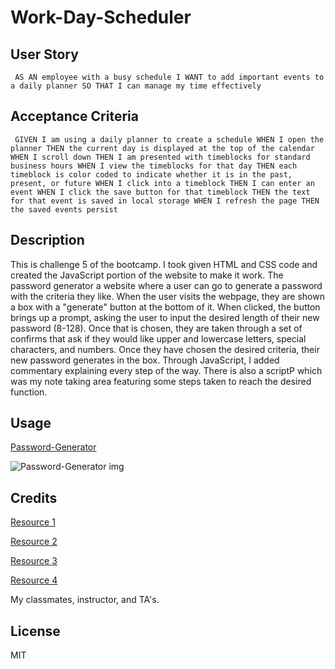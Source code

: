 # Work-Day-Scheduler

## User Story
``
AS AN employee with a busy schedule
I WANT to add important events to a daily planner
SO THAT I can manage my time effectively``

## Acceptance Criteria
``
GIVEN I am using a daily planner to create a schedule
WHEN I open the planner
THEN the current day is displayed at the top of the calendar
WHEN I scroll down
THEN I am presented with timeblocks for standard business hours
WHEN I view the timeblocks for that day
THEN each timeblock is color coded to indicate whether it is in the past, present, or future
WHEN I click into a timeblock
THEN I can enter an event
WHEN I click the save button for that timeblock
THEN the text for that event is saved in local storage
WHEN I refresh the page
THEN the saved events persist``

## Description
 
This is challenge 5 of the bootcamp. I took given HTML and CSS code and created the JavaScript portion of the website to make it work. The password generator a website where a user can go to generate a password with the criteria they like. When the user visits the webpage, they are shown a box with a "generate" button at the bottom of it. When clicked, the button brings up a prompt, asking the user to input the desired length of their new password (8-128). Once that is chosen, they are taken through a set of confirms that ask if they would like upper and lowercase letters, special characters, and numbers. Once they have chosen the desired criteria, their new password generates in the box. Through JavaScript, I added commentary explaining every step of the way. There is also a scriptP which was my note taking area featuring some steps taken to reach the desired function.

## Usage
[Password-Generator](https://ashleyg5.github.io/Password-Generator/)
 
![Password-Generator img](https://user-images.githubusercontent.com/118938942/228973078-52c78ee7-b379-410d-8b84-bac29bffe920.png)


## Credits

[Resource 1](https://www.w3schools.com/js/js_loop_for.asp)

[Resource 2](https://www.w3schools.com/js/js_if_else.asp)

[Resource 3](https://developer.mozilla.org/en-US/docs/Web/JavaScript/Reference/Global_Objects/Array)

[Resource 4](https://www.youtube.com/watch?v=v2jfGo7ztm8)

My classmates, instructor, and TA's.

## License

MIT
